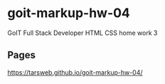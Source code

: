 # goit-markup-hw-04
GoIT Full Stack Developer HTML CSS home work 3

## Pages 
https://tarsweb.github.io/goit-markup-hw-04/
